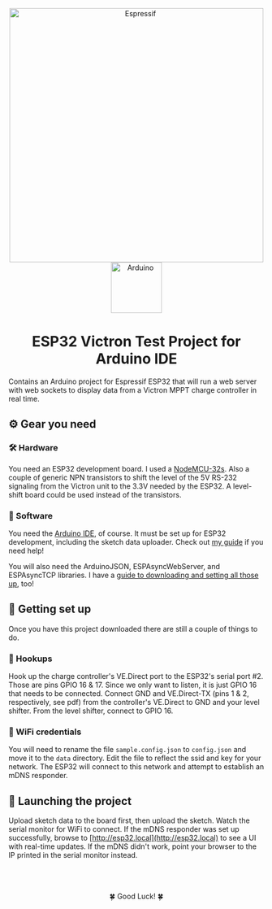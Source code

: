 <p align="center">
  <a href="https://www.espressif.com/en/products/hardware/esp32/resources">
    <img alt="Espressif" src="https://www.espressif.com/sites/all/themes/espressif/logo.svg" width="500" />
  </a>
  <a href="https://www.arduino.cc/en/main/software">
    <img alt="Arduino" src="https://www.arduino.cc/en/pub/skins/arduinoWide/img/ArduinoAPP-01.svg" width="100" />
  </a>
</p>
<h1 align="center">
  ESP32 Victron Test Project for Arduino IDE
</h1>

Contains an Arduino project for Espressif ESP32 that will run a web server with web sockets to display data from a Victron MPPT charge controller in real time.

## ⚙️ Gear you need

### 🛠 Hardware

You need an ESP32 development board. I used a [NodeMCU-32s](https://www.amazon.com/dp/B07PP1R8YK/ref=twister_B0816C3VDG?_encoding=UTF8&psc=1). Also a couple of generic NPN transistors to shift the level of the 5V RS-232 signaling from the Victron unit to the 3.3V needed by the ESP32. A level-shift board could be used instead of the transistors.

### 📀 Software

You need the [Arduino IDE](https://www.arduino.cc/en/main/software), of course. It must be set up for ESP32 development, including the sketch data uploader. Check out [my guide](https://ideaup.online/blog/esp32-set-up-on-arduino/) if you need help!

You will also need the ArduinoJSON, ESPAsyncWebServer, and ESPAsyncTCP libraries. I have a [guide to downloading and setting all those up](https://ideaup.online/blog/esp32-webserver-with-websockets/), too!

## 🧩 Getting set up

Once you have this project downloaded there are still a couple of things to do.

### 👫 Hookups

Hook up the charge controller's VE.Direct port to the ESP32's serial port #2. Those are pins GPIO 16 & 17. Since we only want to listen, it is just GPIO 16 that needs to be connected. Connect GND and VE.Direct-TX (pins 1 & 2, respectively, see pdf) from the controller's VE.Direct to GND and your level shifter. From the level shifter, connect to GPIO 16.

### 📡 WiFi credentials

You will need to rename the file `sample.config.json` to `config.json` and move it to the `data` directory. Edit the file to reflect the ssid and key for your network. The ESP32 will connect to this network and attempt to establish an mDNS responder.

## 🚀 Launching the project

Upload sketch data to the board first, then upload the sketch. Watch the serial monitor for WiFi to connect. If the mDNS responder was set up successfully, browse to [http://esp32.local](http://esp32.local) to see a UI with real-time updates. If the mDNS didn't work, point your browser to the IP printed in the serial monitor instead.

<p align="center" style="padding-top: 50">🍀 Good Luck! 🍀
